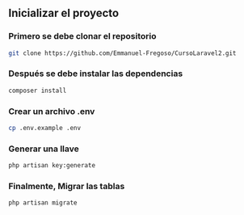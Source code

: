 ## Inicializar el proyecto
### Primero se debe clonar el repositorio
```bash
git clone https://github.com/Emmanuel-Fregoso/CursoLaravel2.git
```
### Después se debe instalar las dependencias
```bash
composer install
```
### Crear un archivo .env
```bash
cp .env.example .env
```
### Generar una llave
```bash
php artisan key:generate
```
### Finalmente, Migrar las tablas
```bash
php artisan migrate
```
